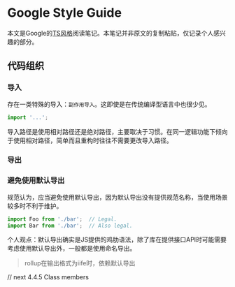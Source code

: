 # Google Style Guide

本文是Google的[TS风格](https://google.github.io/styleguide/tsguide.html)阅读笔记。本笔记并非原文的复制粘贴，仅记录个人感兴趣的部分。

## 代码组织

### 导入

存在一类特殊的导入：`副作用导入`。这即使是在传统编译型语言中也很少见。

```ts
import '...';
```

导入路径是使用相对路径还是绝对路径，主要取决于习惯。在同一逻辑功能下倾向于使用相对路径，简单而且重构时往往不需要更改导入路径。

### 导出

### 避免使用默认导出

规范认为，应当避免使用默认导出，因为默认导出没有提供规范名称，当使用场景较多时不利于维护。

```ts
import Foo from './bar';  // Legal.
import Bar from './bar';  // Also legal.
```

个人观点：默认导出确实是JS提供的鸡肋语法，除了库在提供接口API时可能需要考虑使用默认导出外，一般都是使用命名导出。

>rollup在输出格式为iife时，依赖默认导出

// next 4.4.5 Class members